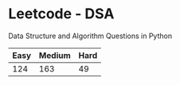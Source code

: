 # Leetcode - DSA

Data Structure and Algorithm Questions in Python

| Easy   |  Medium  | Hard |
|--------|----------|------|
|   124  |    163   |  49  |
